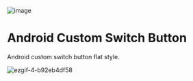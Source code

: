 ![image](https://github.com/emirhanbulbul/SwitchButton/assets/14194362/aa7b8232-249f-49b7-831b-0efb95175afc)

# Android Custom Switch Button
Android custom switch button flat style.

![ezgif-4-b92eb4df58](https://github.com/emirhanbulbul/SwitchButton/assets/14194362/8bba0291-c613-4f16-9685-2f04519d6d21)
